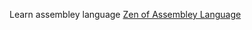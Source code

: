 Learn assembley language [Zen of Assembley Language](https://github.com/jagregory/abrash-zen-of-asm)
